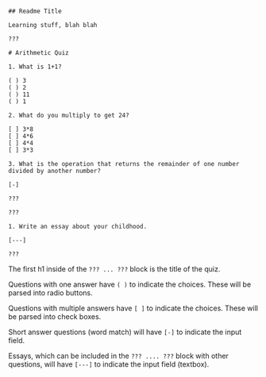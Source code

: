 ```MD

## Readme Title

Learning stuff, blah blah

???

# Arithmetic Quiz

1. What is 1+1?

( ) 3
( ) 2
( ) 11
( ) 1

2. What do you multiply to get 24?

[ ] 3*8
[ ] 4*6
[ ] 4*4
[ ] 3*3

3. What is the operation that returns the remainder of one number divided by another number?

[-]

???

???

1. Write an essay about your childhood.

[---]

???
```

The first h1 inside of the `??? ... ???` block is the title of the quiz.

Questions with one answer have `( )` to indicate the choices. These will be parsed into radio buttons.

Questions with multiple answers have `[ ]` to indicate the choices. These will be parsed into check boxes.

Short answer questions (word match) will have `[-]` to indicate the input field.

Essays, which can be included in the `??? .... ???` block with other questions, will have `[---]` to indicate the input field (textbox).
